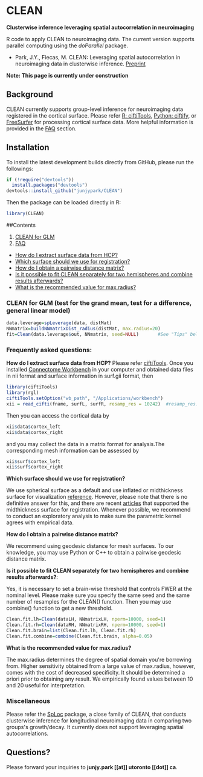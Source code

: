 # CLEAN

**Clusterwise inference leveraging spatial autocorrelation in neuroimaging**

R code to apply CLEAN to neuroimaging data. The current version supports parallel computing using the *doParallel* package.

* Park, J.Y., Fiecas, M. CLEAN: Leveraging spatial autocorrelation in neuroimaging data in clusterwise inference. [Preprint](https://www.biorxiv.org/content/10.1101/2022.03.02.482664v1)

**Note: This page is currently under construction**

## Background
CLEAN currently supports group-level inference for neuroimaging data registered in the cortical surface. Please refer [R: ciftiTools](https://github.com/mandymejia/ciftiTools), [Python: ciftify](https://github.com/edickie/ciftify), or [FreeSurfer](https://surfer.nmr.mgh.harvard.edu/) for processing cortical surface data. More helpful information is provided in the [FAQ](#id-tips) section.

## Installation
To install the latest development builds directly from GitHub, please run the followings:

```R
if (!require("devtools"))
  install.packages("devtools")
devtools::install_github("junjypark/CLEAN")
```

Then the package can be loaded directly in R:
```R
library(CLEAN)
```

##Contents
1. [CLEAN for GLM](#id-cleanglm)
2. [FAQ](#id-tips)
- [How do I extract surface data from HCP?](#id-q1)
- [Which surface should we use for registration?](#id-q2)
- [How do I obtain a pairwise distance matrix?](#id-q3)
- [Is it possible to fit CLEAN separately for two hemispheres and combine results afterwards?](#id-q4)
- [What is the recommended value for max.radius?](#id-q5)

<div id='id-cleanglm'/>

### CLEAN for GLM (test for the grand mean, test for a difference, general linear model)

```R
data.leverage=spLeverage(data, distMat)
NNmatrix=buildNNmatrixDist_radius(distMat, max.radius=20)
fit=Clean(data.leverage$out, NNmatrix, seed=NULL)		#See "Tips" below.
```

<div id='id-tips'/>

### Frequently asked questions:
<div id='id-q1'/>

**How do I extract surface data from HCP?**
Please refer [ciftiTools](https://github.com/mandymejia/ciftiTools). Once you installed [Connectome Workbench](https://www.humanconnectome.org/software/connectome-workbench) in your computer and obtained data files in nii format and surface information in surf.gii format, then 

```R
library(ciftiTools)
library(rgl)
ciftiTools.setOption("wb_path", "/Applications/workbench")
xii = read_cifti(fname, surfL, surfR, resamp_res = 10242)  #resamp_res: how many vertices to resample
```

Then you can access the cortical data by
```R
xii$data$cortex_left
xii$data$cortex_right
```
and you may collect the data in a matrix format for analysis.The corresponding mesh information can be assessed by
```R
xii$surf$cortex_left
xii$surf$cortex_right
```

<div id='id-q2'/>

**Which surface should we use for registration?**

We use spherical surface as a default and use inflated or midthickness surface for visualization [reference](https://doi.org/10.1016/j.neuroimage.2016.05.038). However, please note that there is no definitive answer for this, and there are recent [articles](https://doi.org/10.1016/j.neuroimage.2022.118908) that supported the midthickness surface for registration. Whenever possible, we recommend to conduct an exploratory analysis to make sure the parametric kernel agrees with empirical data. 

<div id='id-q3'/>

**How do I obtain a pairwise distance matrix?**

We recommend using geodesic distance for mesh surfaces. To our knowledge, you may use Python or C++ to obtain a pairwise geodesic distance matrix.

<div id='id-q4'/>

**Is it possible to fit CLEAN separately for two hemispheres and combine results afterwards?**: 

Yes, it is necessary to set a brain-wise threshold that controls FWER at the nominal level. Please make sure you specify the same seed and the same number of resamples for the CLEAN() function. Then you may use combine() function to get a new threshold.

```R
Clean.fit.lh=Clean(dataLH, NNmatrixLH, nperm=10000, seed=1)
Clean.fit.rh=Clean(dataRH, NNmatrixRH, nperm=10000, seed=1)
Clean.fit.brain=list(Clean.fit.lh, Clean.fit.rh)
Clean.fit.combine=combine(Clean.fit.brain, alpha=0.05)
```

<div id='id-q5'/>

**What is the recommended value for max.radius?**

The max.radius determines the degree of spatial domain you're borrowing from. Higher sensitivity obtained from a large value of max.radius, however, comes with the cost of decreased specificity. It should be determined a priori prior to obtaining any result. We empirically found values between 10 and 20 useful for interpretation. 
  

### Miscellaneous
Please refer the [SpLoc](https://github.com/junjypark/SpLoc) package, a close family of CLEAN, that conducts clusterwise inference for longitudinal neuroimaging data in comparing two groups's growth/decay. It currently does not support leveraging spatial autocorrelations.

## Questions?
Please forward your inquiries to **junjy.park [[at]] utoronto [[dot]] ca**.
